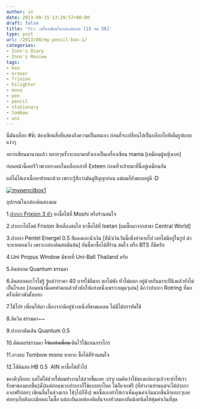 ```yaml
---
author: in
date: 2013-08-15 13:29:57+00:00
draft: false
title: 'รีวิว: เครื่องเขียนในกล่องดินสอ [15 สค 56]'
type: post
url: /2013/08/my-pencil-box-1/
categories:
- Innn's Diary
- Innn's Review
tags:
- box
- eraser
- frixion
- hilighter
- mono
- pen
- pencil
- stationary
- tombow
- uni
---
```


นี่มันบล็อก #ช๊ะ ต้องเขียนสิ่งที่แสดงถึงความเป็นตนเอง ก่อนที่จะเปลี่ยนไปเป็นบล็อกไอทีเต็มรูปแบบ แง่วๆ

อยากเขียนมานานแล้ว หลายๆครั้งจะบอกมาตัวเองเป็นเครื่องเขียน mania [เหมือนผู้หญิงเบย]

ก่อนหน้านี้เคยรีวิวพวกยางลบในบล็อกเก่าที่ Exteen ก่อนที่จะย้ายมาที่นี้อยู่เหมือนกัน

แต่ไม่ได้เอาเนื้อหาย้ายมาด้วย เพราะรู้สึกว่ามันดูปัญญาอ่อน แต่ผมก็ยังชอบอยู่ดี :D

[![mypencilbox1](https://www.cyruszhang.com/wp-content/uploads/2013/08/20130815_200040_1.jpg)
](https://www.cyruszhang.com/wp-content/uploads/2013/08/20130815_200040_1.jpg)



<!-- more -->

อุปกรณ์ในกล่องดินสองผม

1.[ปากกา Frixion 3 หัว](https://www.cyruszhang.com/review-frixion-pen-by-pilot/) หาซื้อได้ที่ Moshi หรือร้านสมใจ

2.ปากกาไฮไลต์ Frixion สีเหลืองสดใส หาซื้อได้ที่ Isetan [ผมซื้อมาจากสาขา Central World]

3.ปากกา Pentel Energel 0.5 สีแดงและน้ำเงิน [สีน้ำเงินวันนี้เพิ่งทำหายไป เลยไม่มีอยู่ในรูป น่าจะหายตอนวิ่ง เพราะกล่องดินสอมันล้น] อันนี้หาซื้อได้ที่ร้าน สมใจ หรือ BTS ก็มีครับ

4.Uni Propus Window มีขายที่ Uni-Ball Thailand ครับ

5.ดินสอกด Quantum ธรรมดา

6.ดินสอกดอะไรไม่รู้ รู้แต่ว่าราคา 40 บาทใช้ดีมาก ตกไม่พัง หัวไม่แตก อยู่ด้วยกันมาจะปีนึงแล้วยังไม่เป็นไรเลย [ก่อนหน้านี้เคยทำตกแล้วหัวหักไปแท่งหนึ่งเพราะหมุนๆเล่น] ดีกว่าปากกา Rotring ที่ตกครั้งเดียวพังตั้งเยอะ

7.ไม้โปร เพื่อนให้มา เนื่องจากมีอยู่ช่วงหนึ่งที่ขาดแคลน ไม่มีไม้บรรทัดใช้

8.ลิควิด ธรรมดา~~

9.ปากกาตัดเส้น Quantum 0.5

10.คัตเตอร์ธรรมดา <del>ไว้แกล้งเพื่อน </del>ติดไว้ใช้แทนกรรไกร

11.ยางลบ Tombow mono หายาก ซื้อได้ที่ร้านสมใจ

12.ไส้ดินสอ HB 0.5  AIN หาซื้อได้ทั่วไป

ของดีๆก็เยอะ แต่ไม่ได้ช่วยให้ผมทำงานได้สวยขึ้นเลย :cry ผมคิดว่าใช้ของแปลกๆแล้วจะทำให้เรารักษาของมากขึ้น(มั้ง)แต่ก่อนพวกปากกาก็ใช้แบบยกโหล ไม่ก็แจกฟรี (ที่ทำงานท่านแม่จะได้ปากกาแจกฟรีบ่อยๆ เขียนลื่นในช่วงแรก ใช้ๆไปก็ทิ้ง) พอซื้อเองทำให้เราเห็นคุณค่าเงินมากขึ้นอีกเยอะๆเลย ค่อยๆเก็บตังละเมียดละไมซื้อ แต่ละอันเลยต้องคัดสันจากหัวสมองอันน้อยนิดให้คุ้มค่าเงินที่สุด
